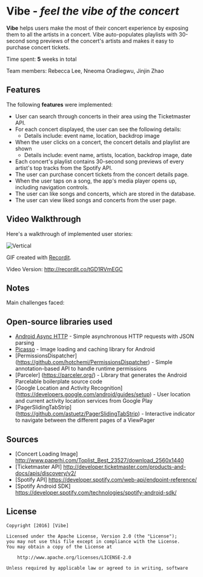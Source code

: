 # **Vibe** - *feel the vibe of the concert*

**Vibe** helps users make the most of their concert experience by exposing them to all the artists in a concert. Vibe auto-populates playlists with 30-second song previews of the concert's artists and makes it easy to purchase concert tickets.

Time spent: **5** weeks in total

Team members: Rebecca Lee, Nneoma Oradiegwu, Jinjin Zhao

## Features

The following **features** were implemented:

- User can search through concerts in their area using the Ticketmaster API.
- For each concert displayed, the user can see the following details:
  - Details include: event name, location, backdrop image
- When the user clicks on a concert, the concert details and playlist are shown
  - Details include: event name, artists, location, backdrop image, date
- Each concert's playlist contains 30-second song previews of every artist's top tracks from the Spotify API.
- The user can purchase concert tickets from the concert details page.
- When the user taps on a song, the app's media player opens up, including navigation controls.
- The user can like songs and concerts, which are stored in the database.
- The user can view liked songs and concerts from the user page.

## Video Walkthrough

Here's a walkthrough of implemented user stories:

<img src='http://g.recordit.co/tGD1RVmEGC.gif' title='Vertical' width='' alt='Vertical' />

GIF created with [Recordit](http://recordit.co/).

Video Version: http://recordit.co/tGD1RVmEGC

## Notes

Main challenges faced:

## Open-source libraries used

- [Android Async HTTP](https://github.com/loopj/android-async-http) - Simple asynchronous HTTP requests with JSON parsing
- [Picasso](http://square.github.io/picasso/) - Image loading and caching library for Android
- [PermissionsDispatcher] (https://github.com/hotchemi/PermissionsDispatcher) - Simple annotation-based API to handle runtime permissions
- [Parceler] (https://parceler.org/) - Library that generates the Android Parcelable boilerplate source code
- [Google Location and Activity Recognition] (https://developers.google.com/android/guides/setup) - User location and current activity location services from Google Play
- [PagerSlidingTabStrip] (https://github.com/astuetz/PagerSlidingTabStrip) - Interactive indicator to navigate between the different pages of a ViewPager

## Sources

- [Concert Loading Image] http://www.paperhi.com/Toplist_Best_23527/download_2560x1440
- [Ticketmaster API] http://developer.ticketmaster.com/products-and-docs/apis/discovery/v2/
- [Spotify API] https://developer.spotify.com/web-api/endpoint-reference/
- [Spotify Android SDK] https://developer.spotify.com/technologies/spotify-android-sdk/

## License

    Copyright [2016] [Vibe]

    Licensed under the Apache License, Version 2.0 (the "License");
    you may not use this file except in compliance with the License.
    You may obtain a copy of the License at

        http://www.apache.org/licenses/LICENSE-2.0

    Unless required by applicable law or agreed to in writing, software
